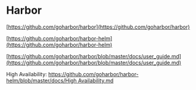 # Harbor

[https://github.com/goharbor/harbor](https://github.com/goharbor/harbor)

[https://github.com/goharbor/harbor-helm](https://github.com/goharbor/harbor-helm)

[https://github.com/goharbor/harbor/blob/master/docs/user_guide.md](https://github.com/goharbor/harbor/blob/master/docs/user_guide.md)

High Availability: [https://github.com/goharbor/harbor-helm/blob/master/docs/High Availability.md](https://github.com/goharbor/harbor-helm/blob/master/docs/High%20Availability.md)
